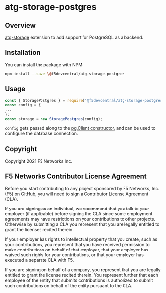 # atg-storage-postgres

## Overview
[atg-storage](https://github.com/f5devcentral/atg-storage/) extension to add support for PostgreSQL as a backend.

## Installation
You can install the package with NPM:
```bash
npm install --save \@f5devcentral/atg-storage-postgres
```

## Usage

```javascript
const { StoragePostgres } = require('@f5devcentral/atg-storage-postgres');
const config = {
...
};
const storage = new StoragePostgres(config);
```

`config` gets passed along to the [pg.Client constructor](https://node-postgres.com/api/client), and can be used to configure the database connection.

## Copyright

Copyright 2021 F5 Networks Inc.

## F5 Networks Contributor License Agreement
Before you start contributing to any project sponsored by F5 Networks, Inc. (F5) on GitHub, you will need to sign a Contributor License Agreement (CLA).

If you are signing as an individual, we recommend that you talk to your employer (if applicable) before signing the CLA since some employment agreements may have restrictions on your contributions to other projects. Otherwise by submitting a CLA you represent that you are legally entitled to grant the licenses recited therein.

If your employer has rights to intellectual property that you create, such as your contributions, you represent that you have received permission to make contributions on behalf of that employer, that your employer has waived such rights for your contributions, or that your employer has executed a separate CLA with F5.

If you are signing on behalf of a company, you represent that you are legally entitled to grant the license recited therein. You represent further that each employee of the entity that submits contributions is authorized to submit such contributions on behalf of the entity pursuant to the CLA.
